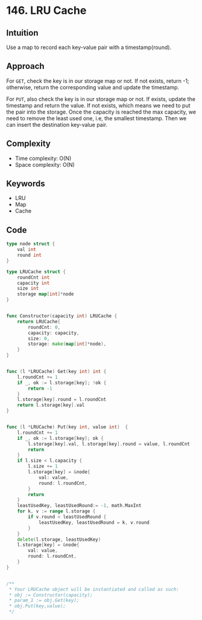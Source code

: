 # 146. LRU Cache

## Intuition

Use a map to record each key-value pair with a timestamp(round).

## Approach

For `GET`, check the key is in our storage map or not. If not exists, return -1; otherwise, return the corresponding value and update the timestamp.

For `PUT`, also check the key is in our storage map or not. If exists, update the timestamp and return the value.
If not exists, which means we need to put the pair into the storage. Once the capacity is reached the max capacity, we need to remove the least used one, i.e, the smallest timestamp. Then we can insert the destination key-value pair.

## Complexity

- Time complexity: O(N)
- Space complexity: O(N)

## Keywords

- LRU
- Map
- Cache

## Code

```go
type node struct {
    val int
    round int
}

type LRUCache struct {
    roundCnt int
    capacity int
    size int
    storage map[int]*node
}


func Constructor(capacity int) LRUCache {
    return LRUCache{
        roundCnt: 0,
        capacity: capacity,
        size: 0,
        storage: make(map[int]*node),
    }
}


func (l *LRUCache) Get(key int) int {
    l.roundCnt += 1
    if _, ok := l.storage[key]; !ok {
        return -1
    }
    l.storage[key].round = l.roundCnt
    return l.storage[key].val
}


func (l *LRUCache) Put(key int, value int)  {
    l.roundCnt += 1
    if _, ok := l.storage[key]; ok {
        l.storage[key].val, l.storage[key].round = value, l.roundCnt
        return
    }
    if l.size < l.capacity {
        l.size += 1
        l.storage[key] = &node{
            val: value,
            round: l.roundCnt,
        }
        return
    }
    leastUsedKey, leastUsedRound:= -1, math.MaxInt
    for k, v := range l.storage {
        if v.round < leastUsedRound {
            leastUsedKey, leastUsedRound = k, v.round
        }
    }
    delete(l.storage, leastUsedKey)
    l.storage[key] = &node{
        val: value,
        round: l.roundCnt,
    }
}


/**
 * Your LRUCache object will be instantiated and called as such:
 * obj := Constructor(capacity);
 * param_1 := obj.Get(key);
 * obj.Put(key,value);
 */
```
